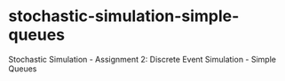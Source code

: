 # stochastic-simulation-simple-queues
Stochastic Simulation - Assignment 2: Discrete Event Simulation - Simple Queues
